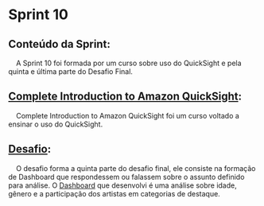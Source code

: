 # Sprint 10
## Conteúdo da Sprint: 
&nbsp;&nbsp;&nbsp; A Sprint 10 foi formada por um curso sobre uso do QuickSight e pela quinta e última parte do Desafio Final.


## [Complete Introduction to Amazon QuickSight](https://github.com/rehbeinp/EstagioC_UOL/blob/main/Sprint10/Certificados/Complete%20Introduction%20to%20Amazon%20QuickSight.pdf):
&nbsp;&nbsp;&nbsp; Complete Introduction to Amazon QuickSight foi um curso voltado a ensinar o uso do QuickSight.


## [Desafio](https://github.com/rehbeinp/EstagioC_UOL/blob/main/Sprint10/Desafio/README.md):
&nbsp;&nbsp;&nbsp; O desafio forma a quinta parte do desafio final, ele consiste na formação de Dashboard que respondessem ou falassem sobre o assunto definido para análise. O [Dashboard](https://github.com/rehbeinp/EstagioC_UOL/blob/main/Sprint10/Evid%C3%AAncias/Idade%20Genero%20e%20Participa%C3%A7%C3%A3o%20dos%20Artistas%20em%20Filmes%20de%20Fantasia%20Sci-Fi%20e%20Categorias%20de%20Destaque.pdf) que desenvolvi é uma análise sobre idade, gênero e a participação dos artistas em categorias de destaque.